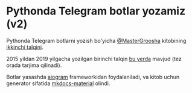 # Pythonda Telegram botlar yozamiz (v2) 

Pythonda Telegram botlarni yozish bo'yicha [@MasterGroosha](https://github.com/MasterGroosha/) kitobining [ikkinchi talqini](https://metabrozzpy.github.io/aiogram-2-guide-uz/).

2015 yildan 2019 yilgacha yozilgan birinchi talqin [bu yerda](https://github.com/MasterGroosha/telegram-tutorial) mavjud (tez orada tarjima qilinadi).

Botlar yasashda [aiogram](https://github.com/aiogram/aiogram) frameworkidan foydalaniladi,
va kitob uchun generator sifatida [mkdocs-material](https://squidfunk.github.io/mkdocs-material/) olindi.
